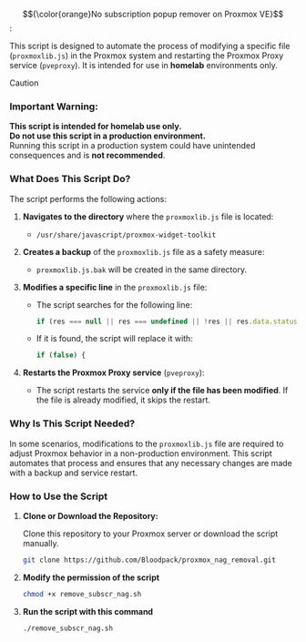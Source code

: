 
$${\color{orange}No subscription popup remover on Proxmox VE}$$:

This script is designed to automate the process of modifying a specific file (`proxmoxlib.js`) in the Proxmox system and restarting the Proxmox Proxy service (`pveproxy`). It is intended for use in **homelab** environments only.

> [!CAUTION]
> ### Important Warning:
>**This script is intended for homelab use only.**  
>**Do not use this script in a production environment.**  
>Running this script in a production system could have unintended consequences and is **not recommended**.

### What Does This Script Do?

The script performs the following actions:

1. **Navigates to the directory** where the `proxmoxlib.js` file is located:
   - `/usr/share/javascript/proxmox-widget-toolkit`

2. **Creates a backup** of the `proxmoxlib.js` file as a safety measure:
   - `proxmoxlib.js.bak` will be created in the same directory.

3. **Modifies a specific line** in the `proxmoxlib.js` file:
   - The script searches for the following line:
     ```javascript
     if (res === null || res === undefined || !res || res.data.status.toLowerCase() !== 'active') {
     ```
   - If it is found, the script will replace it with:
     ```javascript
     if (false) {
     ```

4. **Restarts the Proxmox Proxy service** (`pveproxy`):
   - The script restarts the service **only if the file has been modified**. If the file is already modified, it skips the restart.

### Why Is This Script Needed?
In some scenarios, modifications to the `proxmoxlib.js` file are required to adjust Proxmox behavior in a non-production environment. This script automates that process and ensures that any necessary changes are made with a backup and service restart.

### How to Use the Script

1. **Clone or Download the Repository:**

   Clone this repository to your Proxmox server or download the script manually.

   ```bash
   git clone https://github.com/Bloodpack/proxmox_nag_removal.git

2. **Modify the permission of the script**

   ```bash
   chmod +x remove_subscr_nag.sh

3. **Run the script with this command**

   ```bash
   ./remove_subscr_nag.sh
